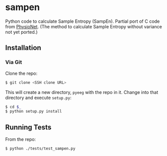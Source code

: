 sampen
======

Python code to calculate Sample Entropy (SampEn). Partial port of C code from [PhysioNet](http://www.physionet.org/physiotools/sampen). (The method to calculate Sample Entropy without variance not yet ported.)

Installation
------------

### Via Git

Clone the repo:

```sh
$ git clone <SSH clone URL>
```

This will create a new directory, `pyeeg` with the repo in it. Change into that directory and execute `setup.py`:

```sh
$ cd $_
$ python setup.py install
```

## Running Tests

From the repo:

```sh
$ python ./tests/test_sampen.py
```
